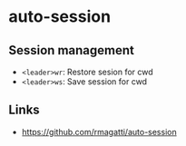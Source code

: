 # auto-session

## Session management

- `<leader>wr`: Restore sesion for cwd
- `<leader>ws`: Save session for cwd

## Links

- https://github.com/rmagatti/auto-session
